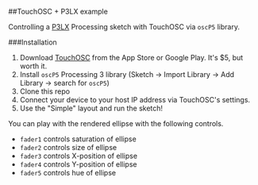 ##TouchOSC + P3LX example

Controlling a [P3LX](https://github.com/heronarts/P3LX) Processing sketch with TouchOSC via `oscP5` library.

###Installation

1. Download [TouchOSC](http://hexler.net/software/touchosc) from the App Store or Google Play. It's $5, but worth it.
2. Install `oscP5` Processing 3 library (Sketch -> Import Library -> Add Library -> search for `oscP5`)
3. Clone this repo
4. Connect your device to your host IP address via TouchOSC's settings. 
5. Use the "Simple" layout and run the sketch!

You can play with the rendered ellipse with the following controls.

- `fader1` controls saturation of ellipse
- `fader2` controls size of ellipse
- `fader3` controls X-position of ellipse
- `fader4` controls Y-position of ellipse
- `fader5` controls hue of ellipse
